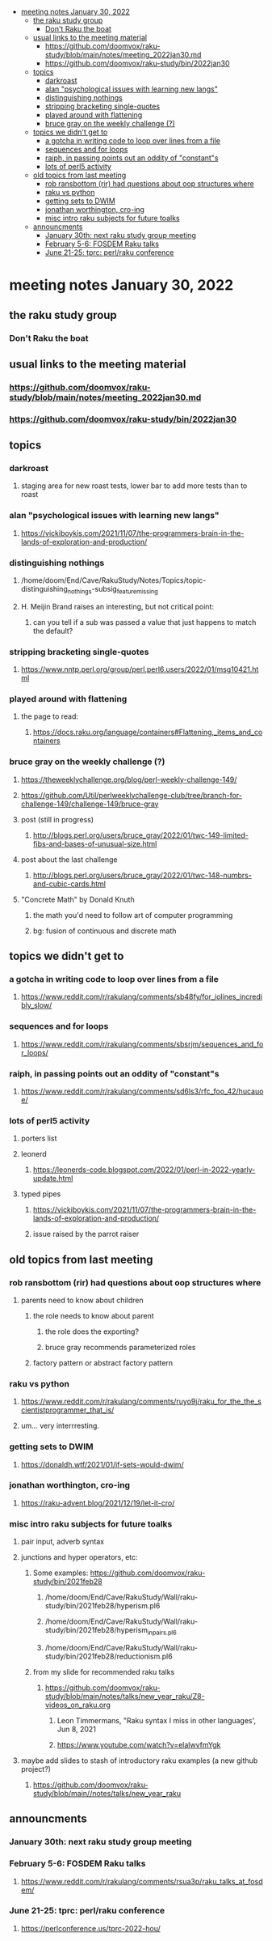 - [meeting notes January 30, 2022](#org7c9a4a1)
  - [the raku study group](#orga137687)
    - [Don't Raku the boat](#org8cb00a0)
  - [usual links to the meeting material](#org4849d4c)
    - [<https://github.com/doomvox/raku-study/blob/main/notes/meeting_2022jan30.md>](#orgcc203be)
    - [<https://github.com/doomvox/raku-study/bin/2022jan30>](#org9e1c46f)
  - [topics](#orgc177e97)
    - [darkroast](#org0d250a9)
    - [alan "psychological issues with learning new langs"](#org6680327)
    - [distinguishing nothings](#org9ede456)
    - [stripping bracketing single-quotes](#org3781fef)
    - [played around with flattening](#orgfb5abff)
    - [bruce gray on the weekly challenge (?)](#orgbdfb92f)
  - [topics we didn't get to](#org054bbb8)
    - [a gotcha in writing code to loop over lines from a file](#orgcebb305)
    - [sequences and for loops](#orgdea03aa)
    - [raiph, in passing points out an oddity of "constant"s](#org57d80c9)
    - [lots of perl5 activity](#org05e4449)
  - [old topics from last meeting](#orgd8ca6d2)
    - [rob ransbottom (rir) had questions about oop structures where](#org6913dd0)
    - [raku vs python](#orgc162038)
    - [getting sets to DWIM](#org471e3dc)
    - [jonathan worthington, cro-ing](#org71ed6e0)
    - [misc intro raku subjects for future toalks](#orgc133cb8)
  - [announcments](#orgf63c6e2)
    - [January 30th: next raku study group meeting](#orgc050e57)
    - [February 5-6: FOSDEM Raku talks](#org7c10c1c)
    - [June 21-25: tprc: perl/raku conference](#org26b05af)


<a id="org7c9a4a1"></a>

# meeting notes January 30, 2022


<a id="orga137687"></a>

## the raku study group


<a id="org8cb00a0"></a>

### Don't Raku the boat


<a id="org4849d4c"></a>

## usual links to the meeting material


<a id="orgcc203be"></a>

### <https://github.com/doomvox/raku-study/blob/main/notes/meeting_2022jan30.md>


<a id="org9e1c46f"></a>

### <https://github.com/doomvox/raku-study/bin/2022jan30>


<a id="orgc177e97"></a>

## topics


<a id="org0d250a9"></a>

### darkroast

1.  staging area for new roast tests, lower bar to add more tests than to roast


<a id="org6680327"></a>

### alan "psychological issues with learning new langs"

1.  <https://vickiboykis.com/2021/11/07/the-programmers-brain-in-the-lands-of-exploration-and-production/>


<a id="org9ede456"></a>

### distinguishing nothings

1.  /home/doom/End/Cave/RakuStudy/Notes/Topics/topic-distinguishing<sub>nothings</sub>-subsig<sub>feature</sub><sub>missing</sub>

2.  H. Meijin Brand raises an interesting, but not critical point:

    1.  can you tell if a sub was passed a value that just happens to match the default?


<a id="org3781fef"></a>

### stripping bracketing single-quotes

1.  <https://www.nntp.perl.org/group/perl.perl6.users/2022/01/msg10421.html>


<a id="orgfb5abff"></a>

### played around with flattening

1.  the page to read:

    1.  <https://docs.raku.org/language/containers#Flattening,_items_and_containers>


<a id="orgbdfb92f"></a>

### bruce gray on the weekly challenge (?)

1.  <https://theweeklychallenge.org/blog/perl-weekly-challenge-149/>

2.  <https://github.com/Util/perlweeklychallenge-club/tree/branch-for-challenge-149/challenge-149/bruce-gray>

3.  post (still in progress)

    1.  <http://blogs.perl.org/users/bruce_gray/2022/01/twc-149-limited-fibs-and-bases-of-unusual-size.html>

4.  post about the last challenge

    1.  <http://blogs.perl.org/users/bruce_gray/2022/01/twc-148-numbrs-and-cubic-cards.html>

5.  "Concrete Math" by Donald Knuth

    1.  the math you'd need to follow art of computer programming
    
    2.  bg: fusion of continuous and discrete math


<a id="org054bbb8"></a>

## topics we didn't get to


<a id="orgcebb305"></a>

### a gotcha in writing code to loop over lines from a file

1.  <https://www.reddit.com/r/rakulang/comments/sb48fy/for_iolines_incredibly_slow/>


<a id="orgdea03aa"></a>

### sequences and for loops

1.  <https://www.reddit.com/r/rakulang/comments/sbsrjm/sequences_and_for_loops/>


<a id="org57d80c9"></a>

### raiph, in passing points out an oddity of "constant"s

1.  <https://www.reddit.com/r/rakulang/comments/sd6ls3/rfc_foo_42/hucauoe/>


<a id="org05e4449"></a>

### lots of perl5 activity

1.  porters list

2.  leonerd

    1.  <https://leonerds-code.blogspot.com/2022/01/perl-in-2022-yearly-update.html>

3.  typed pipes

    1.  <https://vickiboykis.com/2021/11/07/the-programmers-brain-in-the-lands-of-exploration-and-production/>
    
    2.  issue raised by the parrot raiser


<a id="orgd8ca6d2"></a>

## old topics from last meeting


<a id="org6913dd0"></a>

### rob ransbottom (rir) had questions about oop structures where

1.  parents need to know about children

    1.  the role needs to know about parent
    
        1.  the role does the exporting?
        
        2.  bruce gray recommends parameterized roles
    
    2.  factory pattern or abstract factory pattern


<a id="orgc162038"></a>

### raku vs python

1.  <https://www.reddit.com/r/rakulang/comments/ruyo9j/raku_for_the_the_scientistprogrammer_that_is/>

2.  um&#x2026; very interrresting.


<a id="org471e3dc"></a>

### getting sets to DWIM

1.  <https://donaldh.wtf/2021/01/if-sets-would-dwim/>


<a id="org71ed6e0"></a>

### jonathan worthington, cro-ing

1.  <https://raku-advent.blog/2021/12/19/let-it-cro/>


<a id="orgc133cb8"></a>

### misc intro raku subjects for future toalks

1.  pair input, adverb syntax

2.  junctions and hyper operators, etc:

    1.  Some examples: <https://github.com/doomvox/raku-study/bin/2021feb28>
    
        1.  /home/doom/End/Cave/RakuStudy/Wall/raku-study/bin/2021feb28/hyperism.pl6
        
        2.  /home/doom/End/Cave/RakuStudy/Wall/raku-study/bin/2021feb28/hyperism<sub>in</sub><sub>pairs.pl6</sub>
        
        3.  /home/doom/End/Cave/RakuStudy/Wall/raku-study/bin/2021feb28/reductionism.pl6
    
    2.  from my slide for recommended raku talks
    
        1.  <https://github.com/doomvox/raku-study/blob/main/notes/talks/new_year_raku/Z8-videos_on_raku.org>
        
            1.  Leon Timmermans, "Raku syntax I miss in other languages', Jun 8, 2021
            
            2.  <https://www.youtube.com/watch?v=elalwvfmYgk>

3.  maybe add slides to stash of introductory raku examples (a new github project?)

    1.  <https://github.com/doomvox/raku-study/blob/main//notes/talks/new_year_raku>


<a id="orgf63c6e2"></a>

## announcments


<a id="orgc050e57"></a>

### January 30th: next raku study group meeting


<a id="org7c10c1c"></a>

### February 5-6: FOSDEM Raku talks

1.  <https://www.reddit.com/r/rakulang/comments/rsua3p/raku_talks_at_fosdem/>


<a id="org26b05af"></a>

### June 21-25: tprc: perl/raku conference

1.  <https://perlconference.us/tprc-2022-hou/>
